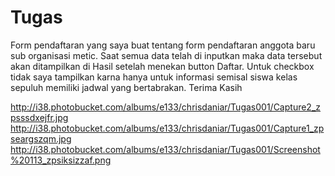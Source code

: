 # Tugas
Form pendaftaran yang saya buat tentang form pendaftaran anggota baru sub organisasi metic. Saat semua data telah di inputkan maka data tersebut akan ditampilkan di Hasil setelah menekan button Daftar. Untuk checkbox tidak saya tampilkan karna hanya untuk informasi semisal siswa kelas sepuluh memiliki jadwal yang bertabrakan. Terima Kasih

http://i38.photobucket.com/albums/e133/chrisdaniar/Tugas001/Capture2_zpsssdxejfr.jpg
http://i38.photobucket.com/albums/e133/chrisdaniar/Tugas001/Capture1_zpseargszqm.jpg
http://i38.photobucket.com/albums/e133/chrisdaniar/Tugas001/Screenshot%20113_zpsiksizzaf.png
